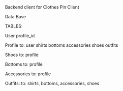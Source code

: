 Backend client for Clothes Pin Client

Data Base

TABLES:

User
  profile_id

Profile
  to: user
  shirts
  bottoms
  accessories
  shoes
  outfits

Shoes
  to: profile

Bottoms
  to: profile

Accessories
  to: profile

Outfits:
  to: shirts, bottoms, accessories, shoes
